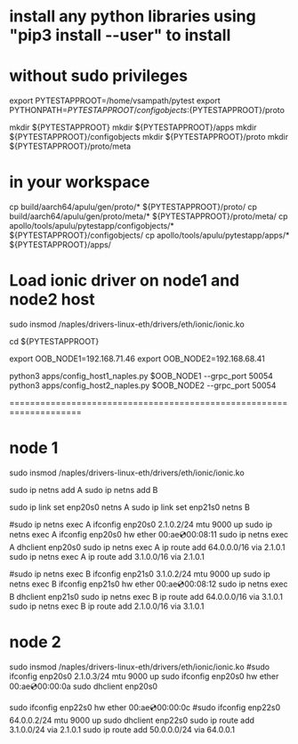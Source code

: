 # install any python libraries using "pip3 install <module> --user" to install
# without sudo privileges


export PYTESTAPPROOT=/home/vsampath/pytest
export PYTHONPATH=${PYTESTAPPROOT}/configobjects:${PYTESTAPPROOT}/proto

mkdir ${PYTESTAPPROOT}
mkdir ${PYTESTAPPROOT}/apps
mkdir ${PYTESTAPPROOT}/configobjects
mkdir ${PYTESTAPPROOT}/proto
mkdir ${PYTESTAPPROOT}/proto/meta

# in your workspace
cp build/aarch64/apulu/gen/proto/* ${PYTESTAPPROOT}/proto/
cp build/aarch64/apulu/gen/proto/meta/* ${PYTESTAPPROOT}/proto/meta/
cp apollo/tools/apulu/pytestapp/configobjects/* ${PYTESTAPPROOT}/configobjects/
cp apollo/tools/apulu/pytestapp/apps/* ${PYTESTAPPROOT}/apps/
 


# Load ionic driver on node1 and node2 host
sudo insmod /naples/drivers-linux-eth/drivers/eth/ionic/ionic.ko

cd ${PYTESTAPPROOT}

export OOB_NODE1=192.168.71.46
export OOB_NODE2=192.168.68.41

python3 apps/config_host1_naples.py $OOB_NODE1 --grpc_port 50054
python3 apps/config_host2_naples.py $OOB_NODE2 --grpc_port 50054


====================================================================


# node 1

sudo insmod /naples/drivers-linux-eth/drivers/eth/ionic/ionic.ko

sudo ip netns add A
sudo ip netns add B

sudo ip link set enp20s0 netns A
sudo ip link set enp21s0 netns B

#sudo ip netns exec A ifconfig enp20s0 2.1.0.2/24 mtu 9000 up
sudo ip netns exec A ifconfig enp20s0 hw ether 00:ae:cd:00:08:11
sudo ip netns exec A dhclient enp20s0
sudo ip netns exec A ip route add 64.0.0.0/16 via 2.1.0.1
sudo ip netns exec A ip route add 3.1.0.0/16 via 2.1.0.1

#sudo ip netns exec B ifconfig enp21s0 3.1.0.2/24 mtu 9000 up
sudo ip netns exec B ifconfig enp21s0 hw ether 00:ae:cd:00:08:12
sudo ip netns exec B dhclient enp21s0
sudo ip netns exec B ip route add 64.0.0.0/16 via 3.1.0.1
sudo ip netns exec B ip route add 2.1.0.0/16 via 3.1.0.1

# node 2

sudo insmod /naples/drivers-linux-eth/drivers/eth/ionic/ionic.ko
#sudo ifconfig enp20s0 2.1.0.3/24 mtu 9000 up
sudo ifconfig enp20s0 hw ether 00:ae:cd:00:00:0a
sudo dhclient enp20s0

sudo ifconfig enp22s0 hw ether 00:ae:cd:00:00:0c
#sudo ifconfig enp22s0 64.0.0.2/24 mtu 9000 up
sudo dhclient enp22s0
sudo ip route add 3.1.0.0/24 via 2.1.0.1
sudo ip route add 50.0.0.0/24 via 64.0.0.1
